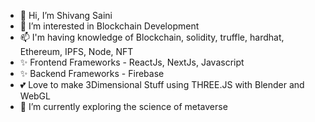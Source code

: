 - 👋 Hi, I’m Shivang Saini
- 👀 I’m interested in Blockchain Development 
- 📫 I'm having knowledge of  Blockchain, solidity, truffle, hardhat, Ethereum, IPFS, Node, NFT
- ✨ Frontend Frameworks - ReactJs, NextJs, Javascript
- ✨ Backend Frameworks - Firebase
- 💕 Love to make 3Dimensional Stuff using THREE.JS with Blender and WebGL
- 🌱 I’m currently exploring the science of metaverse

<!---
cvang9/cvang9 is a ✨ special ✨ repository because its `README.md` (this file) appears on your GitHub profile.
You can click the Preview link to take a look at your changes.
--->
